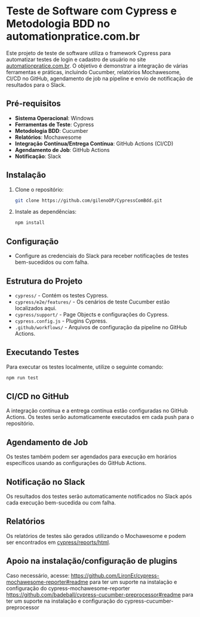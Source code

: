 # Teste de Software com Cypress e Metodologia BDD no automationpratice.com.br

Este projeto de teste de software utiliza o framework Cypress para automatizar testes de login e cadastro de usuário no site [automationpratice.com.br](http://automationpratice.com.br). O objetivo é demonstrar a integração de várias ferramentas e práticas, incluindo Cucumber, relatórios Mochawesome, CI/CD no GitHub, agendamento de job na pipeline e envio de notificação de resultados para o Slack.

## Pré-requisitos

- **Sistema Operacional**: Windows
- **Ferramentas de Teste**: Cypress
- **Metodologia BDD**: Cucumber
- **Relatórios**: Mochawesome
- **Integração Contínua/Entrega Contínua**: GitHub Actions (CI/CD)
- **Agendamento de Job**: GitHub Actions
- **Notificação**: Slack

## Instalação

1. Clone o repositório:

   ```bash
   git clone https://github.com/gilenoOP/CypressComBdd.git
   ```

2. Instale as dependências:

   ```bash
   npm install
   ```

## Configuração

- Configure as credenciais do Slack para receber notificações de testes bem-sucedidos ou com falha.

## Estrutura do Projeto

- `cypress/` - Contém os testes Cypress.
- `cypress/e2e/features/` - Os cenários de teste Cucumber estão localizados aqui.
- `cypress/support/` - Page Objects e configurações do Cypress.
- `cypress.config.js` - Plugins Cypress.
- `.github/workflows/` - Arquivos de configuração da pipeline no GitHub Actions.

## Executando Testes

Para executar os testes localmente, utilize o seguinte comando:

```bash
npm run test
```

## CI/CD no GitHub

A integração contínua e a entrega contínua estão configuradas no GitHub Actions. Os testes serão automaticamente executados em cada push para o repositório.

## Agendamento de Job

Os testes também podem ser agendados para execução em horários específicos usando as configurações do GitHub Actions.

## Notificação no Slack

Os resultados dos testes serão automaticamente notificados no Slack após cada execução bem-sucedida ou com falha.

## Relatórios

Os relatórios de testes são gerados utilizando o Mochawesome e podem ser encontrados em [cypress/reports/html](cypress/reports/html).

## Apoio na instalação/configuração de plugins

Caso necessário, acesse:
https://github.com/LironEr/cypress-mochawesome-reporter#readme para ter um suporte na instalação e configuração do cypress-mochawesome-reporter
https://github.com/badeball/cypress-cucumber-preprocessor#readme para ter um suporte na instalação e configuração do cypress-cucumber-preprocessor